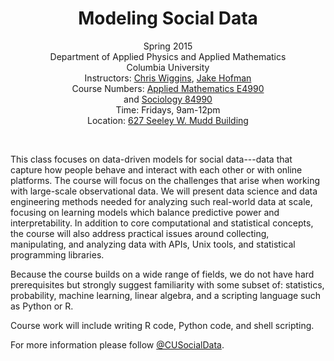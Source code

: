 <center>
<h1>Modeling Social Data</h1>

Spring 2015<br/>
Department of Applied Physics and Applied Mathematics<br/>
Columbia University<br/>
Instructors: <a href="http://www.columbia.edu/~chw2">Chris Wiggins</a>, <a href="http://jakehofman.com">Jake Hofman</a><br/>
Course Numbers:
<a href="http://www.columbia.edu/cu/bulletin/uwb/subj/APMA/E4990-20151-001/">Applied Mathematics E4990</a><br/> and <a href="http://www.columbia.edu/cu/bulletin/uwb/sel/SOCI_Spring2015.html">Sociology 84990</a><br/>
Time: Fridays, 9am-12pm<br/>
Location: <a href="http://undergrad.admissions.columbia.edu/content/mudd-hall">627 Seeley W. Mudd Building</a> <br/>
</center>
<br/>

This class focuses on data-driven models for social data---data that capture how people behave and interact with each other or with online platforms.  The course will focus on the challenges that arise when working with large-scale observational data.  We will present data science and data engineering methods needed for analyzing such real-world data at scale, focusing on learning models which balance predictive power and interpretability.  In addition to core computational and statistical concepts, the course will also address practical issues around collecting, manipulating, and analyzing data with APIs, Unix tools, and statistical programming libraries.

Because the course builds on a wide range of fields, we do not have hard prerequisites but strongly suggest familiarity with some subset of: statistics, probability, machine learning, linear algebra, and a scripting language such as Python or R.  

Course work will include writing R code, Python code, and shell scripting.

For more information please follow [@CUSocialData]( https://twitter.com/CUSocialData ).
